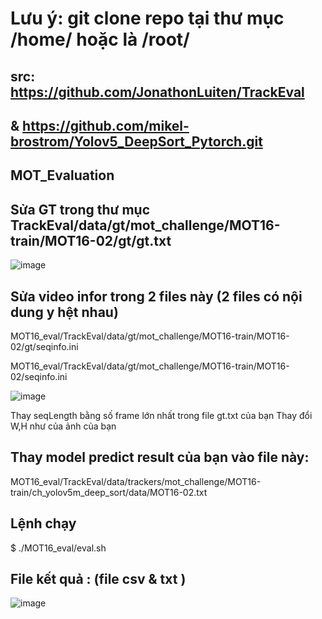 # Lưu ý:  git clone repo tại thư mục /home/ hoặc là /root/
## src: https://github.com/JonathonLuiten/TrackEval
##   &   https://github.com/mikel-brostrom/Yolov5_DeepSort_Pytorch.git
## MOT_Evaluation

## Sửa GT trong thư mục TrackEval/data/gt/mot_challenge/MOT16-train/MOT16-02/gt/gt.txt
![image](https://user-images.githubusercontent.com/26327367/123037320-ace62680-d418-11eb-9731-2996c66d598d.png)
## Sửa video infor trong 2 files này (2 files có nội dung y hệt nhau)
MOT16_eval/TrackEval/data/gt/mot_challenge/MOT16-train/MOT16-02/gt/seqinfo.ini

MOT16_eval/TrackEval/data/gt/mot_challenge/MOT16-train/MOT16-02/seqinfo.ini

![image](https://user-images.githubusercontent.com/26327367/123242531-4e9a7000-d50c-11eb-9d33-36f221e9cc7b.png)

Thay seqLength bằng số frame lớn nhất trong file gt.txt của bạn 
Thay đổi W,H như của ảnh của bạn 
## Thay model predict result của bạn vào file này: 
MOT16_eval/TrackEval/data/trackers/mot_challenge/MOT16-train/ch_yolov5m_deep_sort/data/MOT16-02.txt

## Lệnh chạy 
$ ./MOT16_eval/eval.sh  


## File kết quả : (file csv & txt )
![image](https://user-images.githubusercontent.com/26327367/123239381-7e944400-d509-11eb-93d0-7608df39eb2f.png)


